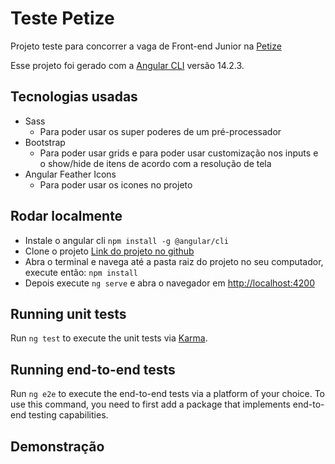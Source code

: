 # Teste Petize

Projeto teste para concorrer a vaga de Front-end Junior na [Petize](https://www.petize.com.br)

Esse projeto foi gerado com a [Angular CLI](https://github.com/angular/angular-cli) versão 14.2.3.

## Tecnologias usadas

- Sass
  - Para poder usar os super poderes de um pré-processador
- Bootstrap
  - Para poder usar grids e para poder usar customização nos inputs e o show/hide de itens de acordo com a resolução de tela
- Angular Feather Icons
  - Para poder usar os icones no projeto

## Rodar localmente

- Instale o angular cli `npm install -g @angular/cli`
- Clone o projeto [Link do projeto no github]('https://github.com/diegohyenna/teste-petize')
- Abra o terminal e navega até a pasta raiz do projeto no seu computador, execute então: `npm install`
- Depois execute `ng serve` e abra o navegador em [http://localhost:4200](http://localhost:4200)

## Running unit tests

Run `ng test` to execute the unit tests via [Karma](https://karma-runner.github.io).

## Running end-to-end tests

Run `ng e2e` to execute the end-to-end tests via a platform of your choice. To use this command, you need to first add a package that implements end-to-end testing capabilities.

## Demonstração
